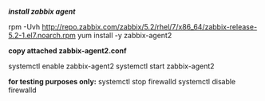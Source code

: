 ***install zabbix agent***

rpm -Uvh http://repo.zabbix.com/zabbix/5.2/rhel/7/x86_64/zabbix-release-5.2-1.el7.noarch.rpm
yum install -y zabbix-agent2

**copy attached zabbix-agent2.conf**

systemctl enable zabbix-agent2
systemctl start zabbix-agent2

**for testing purposes only:**
systemctl stop firewalld
systemctl disable firewalld


